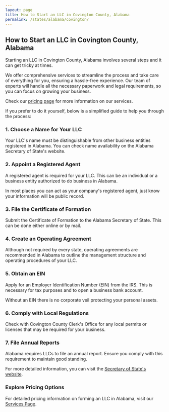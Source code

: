 ```yaml
---
layout: page
title: How to Start an LLC in Covington County, Alabama
permalink: /states/alabama/covington/
---
```


<h2>How to Start an LLC in Covington County, Alabama</h2>

<p>Starting an LLC in Covington County, Alabama involves several steps and it can get tricky at times.</p>

<p>We offer comprehensive services to streamline the process and take care of everything for you, ensuring a hassle-free experience. Our team of experts will handle all the necessary paperwork and legal requirements, so you can focus on growing your business.</p>

<p>Check our <a href="/services/">pricing page</a> for more information on our services.</p>

<p>If you prefer to do it yourself, below is a simplified guide to help you through the process:</p>

<h3>1. Choose a Name for Your LLC</h3>
<p>Your LLC's name must be distinguishable from other business entities registered in Alabama. You can check name availability on the Alabama Secretary of State's website.</p>

<h3>2. Appoint a Registered Agent</h3>
<p>A registered agent is required for your LLC. This can be an individual or a business entity authorized to do business in Alabama.</p>

<p>In most places you can act as your company's registered agent, just know your information will be public record.<p>

<h3>3. File the Certificate of Formation</h3>
<p>Submit the Certificate of Formation to the Alabama Secretary of State. This can be done either online or by mail.</p>

<h3>4. Create an Operating Agreement</h3>
<p>Although not required by every state, operating agreements are recommended in Alabama to outline the management structure and operating procedures of your LLC.</p>

<h3>5. Obtain an EIN</h3>
<p>Apply for an Employer Identification Number (EIN) from the IRS. This is necessary for tax purposes and to open a business bank account.</p>

<p>Without an EIN there is no corporate veil protecting your personal assets.</p>

<h3>6. Comply with Local Regulations</h3>
<p>Check with Covington County Clerk's Office for any local permits or licenses that may be required for your business.</p>

<h3>7. File Annual Reports</h3>
<p>Alabama requires LLCs to file an annual report. Ensure you comply with this requirement to maintain good standing.</p>

<p>For more detailed information, you can visit the <a href="https://www.sos.alabama.gov/index.php/business-entities">Secretary of State's website</a>.</p>

<h3>Explore Pricing Options</h3>
<p>For detailed pricing information on forming an LLC in Alabama, visit our <a href="{ '/services/' | relative_url }">Services Page</a>.</p>
